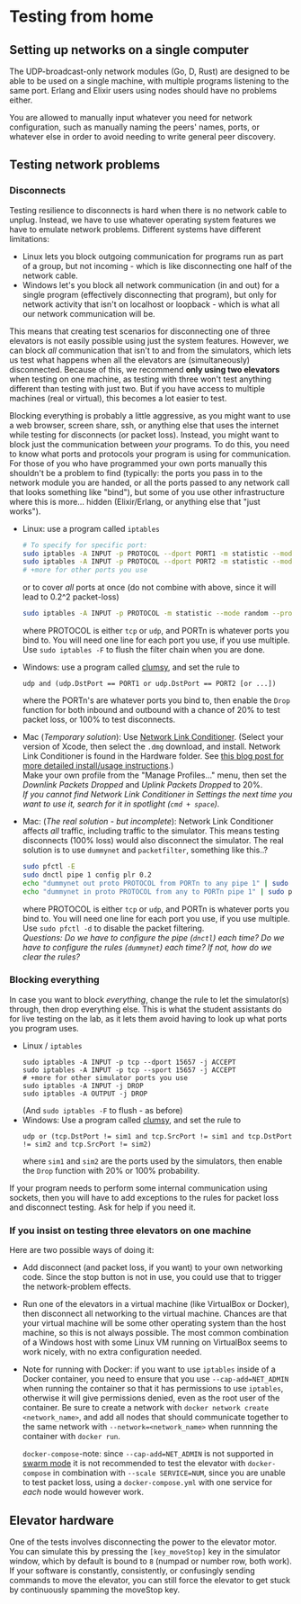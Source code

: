 ﻿Testing from home
=================

Setting up networks on a single computer
----------------------------------------

The UDP-broadcast-only network modules (Go, D, Rust) are designed to be able to be used on a single machine, with multiple programs listening to the same port. Erlang and Elixir users using nodes should have no problems either.

You are allowed to manually input whatever you need for network configuration, such as manually naming the peers' names, ports, or whatever else in order to avoid needing to write general peer discovery.

Testing network problems
------------------------

### Disconnects

Testing resilience to disconnects is hard when there is no network cable to unplug. Instead, we have to use whatever operating system features we have to emulate network problems. Different systems have different limitations: 

 - Linux lets you block outgoing communication for programs run as part of a group, but not incoming - which is like disconnecting one half of the network cable.
 - Windows let's you block all network communication (in and out) for a single program (effectively disconnecting that program), but only for network activity that isn't on localhost or loopback - which is what all our network communication will be.
 
This means that creating test scenarios for disconnecting one of three elevators is not easily possible using just the system features. However, we can block *all* communication that isn't to and from the simulators, which lets us test what happens when all the elevators are (simultaneously) disconnected. Because of this, we recommend **only using two elevators** when testing on one machine, as testing with three won't test anything different than testing with just two. But if you have access to multiple machines (real or virtual), this becomes a lot easier to test.

Blocking everything is probably a little aggressive, as you might want to use a web browser, screen share, ssh, or anything else that uses the internet while testing for disconnects (or packet loss). Instead, you might want to block just the communication between *your* programs. To do this, you need to know what ports and protocols your program is using for communication. For those of you who have programmed your own ports manually this shouldn't be a problem to find (typically: the ports you pass in to the network module you are handed, or all the ports passed to any network call that looks something like "bind"), but some of you use other infrastructure where this is more... hidden (Elixir/Erlang, or anything else that "just works").

 - Linux: use a program called `iptables`
    ``` sh
    # To specify for specific port:
    sudo iptables -A INPUT -p PROTOCOL --dport PORT1 -m statistic --mode random --probability 0.2 -j DROP
    sudo iptables -A INPUT -p PROTOCOL --dport PORT2 -m statistic --mode random --probability 0.2 -j DROP
    # +more for other ports you use
    ```
    
    or to cover _all_ ports at once (do not combine with above, since it will lead to 0.2^2 packet-loss)
    
    ```sh
    sudo iptables -A INPUT -p PROTOCOL -m statistic --mode random --probability 0.2 -j DROP
    ```
    
    where PROTOCOL is either `tcp` or `udp`, and PORTn is whatever ports you bind to. You will need one line for each port you use, if you use multiple.
    Use `sudo iptables -F` to flush the filter chain when you are done.

 - Windows: use a program called [clumsy](http://jagt.github.io/clumsy/), and set the rule to 
    ```
    udp and (udp.DstPort == PORT1 or udp.DstPort == PORT2 [or ...])
    ```
    where the PORTn's are whatever ports you bind to, then enable the `Drop` function for both inbound and outbound with a chance of 20% to test packet loss, or 100% to test disconnects.
 - Mac (*Temporary solution*): Use [Network Link Conditioner](https://developer.apple.com/download/more/?q=Additional%20Tools). (Select your version of Xcode, then select the `.dmg` download, and install. Network Link Conditioner is found in the Hardware folder. See [this blog post for more detailed install/usage instructions](https://nshipster.com/network-link-conditioner/).)  
    Make your own profile from the "Manage Profiles..." menu, then set the *Downlink Packets Dropped* and *Uplink Packets Dropped* to 20%.  
    *If you cannot find Network Link Conditioner in Settings the next time you want to use it, search for it in spotlight (`cmd + space`).* 
 - Mac: (*The real solution - but incomplete*): Network Link Conditioner affects *all* traffic, including traffic to the simulator. This means testing disconnects (100% loss) would also disconnect the simulator. The real solution is to use `dummynet` and `packetfilter`, something like this..?  
    ``` sh
    sudo pfctl -E  
    sudo dnctl pipe 1 config plr 0.2
    echo "dummynet out proto PROTOCOL from PORTn to any pipe 1" | sudo pfctl -f -
    echo "dummynet in proto PROTOCOL from any to PORTn pipe 1" | sudo pfctl -f -
    ```
    where PROTOCOL is either `tcp` or `udp`, and PORTn is whatever ports you bind to. You will need one line for each port you use, if you use multiple.  
    Use `sudo pfctl -d` to disable the packet filtering.  
    *Questions: Do we have to configure the pipe (`dnctl`) each time? Do we have to configure the rules (`dummynet`) each time? If not, how do we clear the rules?*
   

### Blocking everything

In case you want to block *everything*, change the rule to let the simulator(s) through, then drop everything else. This is what the student assistants do for live testing on the lab, as it lets them avoid having to look up what ports you program uses.

 - Linux / `iptables`
    ```
    sudo iptables -A INPUT -p tcp --dport 15657 -j ACCEPT
    sudo iptables -A INPUT -p tcp --sport 15657 -j ACCEPT
    # +more for other simulator ports you use
    sudo iptables -A INPUT -j DROP
    sudo iptables -A OUTPUT -j DROP
    ```  
   (And `sudo iptables -F` to flush - as before)
 - Windows: Use a program called [clumsy](http://jagt.github.io/clumsy/), and set the rule to  
    ```
    udp or (tcp.DstPort != sim1 and tcp.SrcPort != sim1 and tcp.DstPort != sim2 and tcp.SrcPort != sim2)
    ```  
    where `sim1` and `sim2` are the ports used by the simulators, then enable the `Drop` function with 20% or 100% probability.

If your program needs to perform some internal communication using sockets, then you will have to add exceptions to the rules for packet loss and disconnect testing. Ask for help if you need it.
 
### If you insist on testing three elevators on one machine

Here are two possible ways of doing it:

 - Add disconnect (and packet loss, if you want) to your own networking code. Since the stop button is not in use, you could use that to trigger the network-problem effects.
 - Run one of the elevators in a virtual machine (like VirtualBox or Docker), then disconnect all networking to the virtual machine. Chances are that your virtual machine will be some other operating system than the host machine, so this is not always possible. The most common combination of a Windows host with some Linux VM running on VirtualBox seems to work nicely, with no extra configuration needed.
 - Note for running with Docker: if you want to use `iptables` inside of a Docker container, you need to ensure that you use `--cap-add=NET_ADMIN` when running
   the container so that it has permissions to use `iptables`, otherwise it will give permissions denied, even as the root user of the container.
   Be sure to create a network with `docker network create <network_name>`, and add all nodes that should communicate together to the same network with
   `--network=<network_name>` when runnning the container with `docker run`.

   `docker-compose`-note: since `--cap-add=NET_ADMIN` is not supported in [swarm mode](https://docs.docker.com/compose/compose-file/compose-file-v3/#cap_add-cap_drop)
   it is not recommended to test the elevator with `docker-compose` in combination with `--scale SERVICE=NUM`, since you are unable to test packet loss,
   using a `docker-compose.yml` with one service for _each_ node would however work.

 
Elevator hardware
-----------------

One of the tests involves disconnecting the power to the elevator motor. You can simulate this by pressing the `[key_moveStop]` key in the simulator window, which by default is bound to `8` (numpad or number row, both work). If your software is constantly, consistently, or confusingly sending commands to move the elevator, you can still force the elevator to get stuck by continuously spamming the moveStop key.


